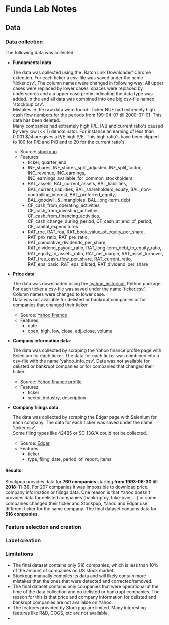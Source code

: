 # Funda Lab Notes


## Data
### Data collection
The following data was collected:


- **Fundamental data**:  

  The data was collected using the 'Batch Link Downloader' Chrome extention. For each ticker a csv-file was saved under the name 'ticker.csv'. The column names were changed in following way:
  All upper cases were replaced by lower cases, spaces were replaced by underscores and a a upper case prefix indicating the data type was added. In the end all data was combined into one big csv-file named 'stockpup.csv'.  
  Mistakes in the raw data were found. Ticker NUE had extremely high cash flow numbers for the periods from 199-04-07 till 2000-07-01. This data has been deleted.  
  Many companies had extremely high P/E, P/B and current ratio's caused by very low (<< 1) denominator. For instance an earning of less than 0.001 $/share gives a P/E high P/E. This high ratio's have been clipped to 100 for P/E and P/B and to 20 for the current ratio's.

  - Source: [stockpup](http://www.stockpup.com/data)
  - Features:
      - ticker, quarter_end
      - INF_shares, INF_shares_split_adjusted, INF_split_factor, INC_revenue, INC_earnings, INC_earnings_available_for_common_stockholders
      - BAL_assets, BAL_current_assets, BAL_liabilities, BAL_current_liabilities, BAL_shareholders_equity, BAL_non-controlling_interest, BAL_preferred_equity, BAL_goodwill_&\_intangibles, BAL_long-term_debt
      - CF_cash_from_operating_activities, CF_cash_from_investing_activities, CF_cash_from_financing_activities, CF_cash_change_during_period,	CF_cash_at_end_of_period, CF_capital_expenditures
      - RAT_roe, RAT_roa, RAT_book_value_of_equity_per_share, RAT_p/b_ratio, RAT_p/e_ratio, RAT_cumulative_dividends_per_share,	RAT_dividend_payout_ratio, RAT_long-term_debt_to_equity_ratio, RAT_equity_to_assets_ratio, RAT_net_margin,	RAT_asset_turnover,	RAT_free_cash_flow_per_share, RAT_current_ratio, RAT_eps_basic, RAT_eps_diluted, RAT_dividend_per_share  


- **Price data**:

    The data was downloaded using the ['yahoo_historical'](https://github.com/AndrewRPorter/yahoo-historical) Python package. For each ticker a csv-file was saved under the name 'ticker.csv'.  
    Column names were changed to lower case.  
    Data was not available for delisted or bankrupt companies or for companies that changed their ticker.

    - Source: [Yahoo finance](http://finance.yahoo.com)
    - Features:
      - date
      - open,	high,	low,	close,	adj_close,	volume


- **Company information data**:

  The data was collected by scraping the Yahoo finance profile page with Selenium for each ticker. The data for each ticker was combined into a csv-file with the name 'yahoo_info.csv'.
  Data was not available for delisted or bankrupt companies or for companies that changed their ticker.

  - Source: [Yahoo finance profile](http://finance.yahoo.com)
  - Features:
    - ticker
    - sector,	industry,	description


- **Company filings data**:

  The data was collected by scraping the Edgar page with Selenium for each company. The data for each ticker was saved under the name 'ticker.csv'.   
  Some filing types like 424B5 or SC 13G/A could not be collected.

  - Source: [Edgar](https://www.sec.gov/edgar/searchedgar/companysearch.html)
  - Features:
    - ticker
    -	type,	filing_date,	period_of_report,	items

#### Results:
Stockpup provides data for **760 companies** starting **from 1993-06-30 till 2018-11-30**. For 207 companies it was impossible to download price, company information or filings data. One reason is that Yahoo doesn't provides data for delisted companies (bankruptcy, take-over, ...) or some companies changed their ticker and Stockpup, Yahoo and Edgar use different ticker for the same company.  The final dataset contains data for **516 companies**.




### Feature selection and creation





### Label creation


### Limitations

- The final dataset contains only 516 companies, which is less than 10% of the amount of companies on US stock market.
- Stockpup manually compiles its data and will likely contain more mistakes than the ones that were detected and corrected/removed.
- The final dataset contains only companies that were operational at the time of the data collection and no delisted or bankrupt companies. The reason for this is that price and company information for delisted and bankrupt companies are not available on Yahoo.
- The features provided by Stockpup are limited. Many interesting features like R&D, COGS, etc are not available.
-
